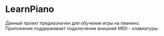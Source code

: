 # LearnPiano

Данный проект предназначен для обучения игры на пианино. Приложение поддерживает подключение внешней MIDI - клавиатуры.
